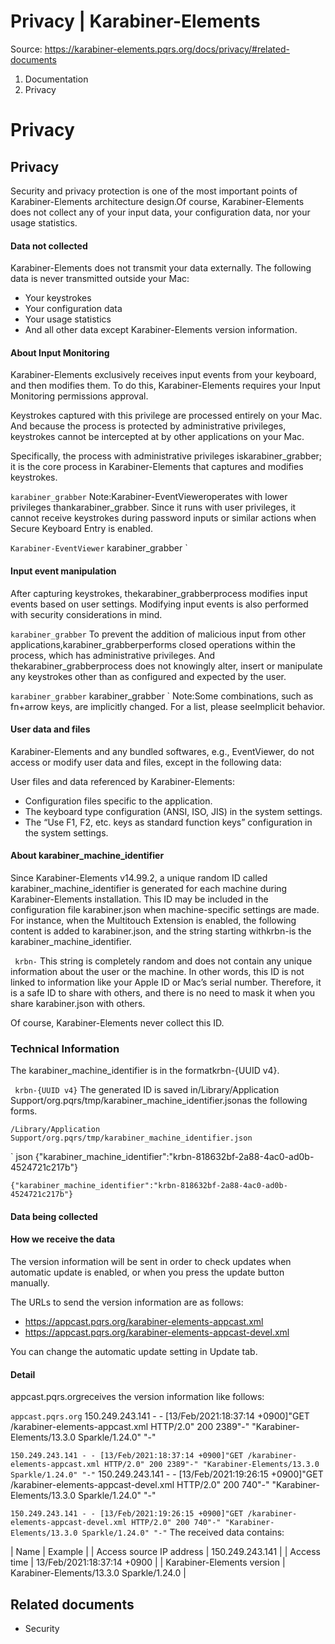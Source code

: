 # Privacy | Karabiner-Elements

Source: https://karabiner-elements.pqrs.org/docs/privacy/#related-documents

1. Documentation
1. Privacy

# Privacy

## Privacy

Security and privacy protection is one of the most important points of Karabiner-Elements architecture design.Of course, Karabiner-Elements does not collect any of your input data, your configuration data, nor your usage statistics.

#### Data not collected

Karabiner-Elements does not transmit your data externally. The following data is never transmitted outside your Mac:

- Your keystrokes
- Your configuration data
- Your usage statistics
- And all other data except Karabiner-Elements version information.

#### About Input Monitoring

Karabiner-Elements exclusively receives input events from your keyboard, and then modifies them.
To do this, Karabiner-Elements requires your Input Monitoring permissions approval.

Keystrokes captured with this privilege are processed entirely on your Mac.
And because the process is protected by administrative privileges, keystrokes cannot be intercepted at by other applications on your Mac.

Specifically, the process with administrative privileges iskarabiner_grabber; it is the core process in Karabiner-Elements that captures and modifies keystrokes.

` karabiner_grabber ` Note:Karabiner-EventVieweroperates with lower privileges thankarabiner_grabber.
Since it runs with user privileges, it cannot receive keystrokes during password inputs or similar actions when Secure Keyboard Entry is enabled.

` Karabiner-EventViewer ` karabiner_grabber `
#### Input event manipulation

After capturing keystrokes, thekarabiner_grabberprocess modifies input events based on user settings.
Modifying input events is also performed with security considerations in mind.

` karabiner_grabber ` To prevent the addition of malicious input from other applications,karabiner_grabberperforms closed operations within the process, which has administrative privileges.
And thekarabiner_grabberprocess does not knowingly alter, insert or manipulate any keystrokes other than as configured and expected by the user.

` karabiner_grabber ` karabiner_grabber ` Note:Some combinations, such as fn+arrow keys, are implicitly changed. For a list, please seeImplicit behavior.

#### User data and files

Karabiner-Elements and any bundled softwares, e.g., EventViewer, do not access or modify user data and files, except in the following data:

User files and data referenced by Karabiner-Elements:

- Configuration files specific to the application.
- The keyboard type configuration (ANSI, ISO, JIS) in the system settings.
- The “Use F1, F2, etc. keys as standard function keys” configuration in the system settings.

#### About karabiner_machine_identifier

Since Karabiner-Elements v14.99.2, a unique random ID called karabiner_machine_identifier is generated for each machine during Karabiner-Elements installation.
This ID may be included in the configuration file karabiner.json when machine-specific settings are made.
For instance, when the Multitouch Extension is enabled, the following content is added to karabiner.json, and the string starting withkrbn-is the karabiner_machine_identifier.

` krbn-` This string is completely random and does not contain any unique information about the user or the machine.
In other words, this ID is not linked to information like your Apple ID or Mac’s serial number.
Therefore, it is a safe ID to share with others, and there is no need to mask it when you share karabiner.json with others.

Of course, Karabiner-Elements never collect this ID.

### Technical Information

The karabiner_machine_identifier is in the formatkrbn-{UUID v4}.

` krbn-{UUID v4}` The generated ID is saved in/Library/Application Support/org.pqrs/tmp/karabiner_machine_identifier.jsonas the following forms.

`/Library/Application Support/org.pqrs/tmp/karabiner_machine_identifier.json `

` json
{"karabiner_machine_identifier":"krbn-818632bf-2a88-4ac0-ad0b-4524721c217b"}


`{"karabiner_machine_identifier":"krbn-818632bf-2a88-4ac0-ad0b-4524721c217b"}`
#### Data being collected

#### How we receive the data

The version information will be sent in order to check updates when automatic update is enabled, or when you press the update button manually.

The URLs to send the version information are as follows:

- https://appcast.pqrs.org/karabiner-elements-appcast.xml
- https://appcast.pqrs.org/karabiner-elements-appcast-devel.xml

You can change the automatic update setting in Update tab.

#### Detail

appcast.pqrs.orgreceives the version information like follows:

` appcast.pqrs.org `
150.249.243.141 - - [13/Feb/2021:18:37:14 +0900]"GET /karabiner-elements-appcast.xml HTTP/2.0" 200 2389"-" "Karabiner-Elements/13.3.0 Sparkle/1.24.0" "-"

`150.249.243.141 - - [13/Feb/2021:18:37:14 +0900]"GET /karabiner-elements-appcast.xml HTTP/2.0" 200 2389"-" "Karabiner-Elements/13.3.0 Sparkle/1.24.0" "-"`
150.249.243.141 - - [13/Feb/2021:19:26:15 +0900]"GET /karabiner-elements-appcast-devel.xml HTTP/2.0" 200 740"-" "Karabiner-Elements/13.3.0 Sparkle/1.24.0" "-"

`150.249.243.141 - - [13/Feb/2021:19:26:15 +0900]"GET /karabiner-elements-appcast-devel.xml HTTP/2.0" 200 740"-" "Karabiner-Elements/13.3.0 Sparkle/1.24.0" "-"` The received data contains:


| Name | Example |
| Access source IP address | 150.249.243.141 |
| Access time | 13/Feb/2021:18:37:14 +0900 |
| Karabiner-Elements version | Karabiner-Elements/13.3.0 Sparkle/1.24.0 |

## Related documents

- Security

